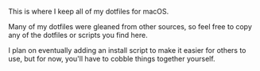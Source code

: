 This is where I keep all of my dotfiles for macOS.

Many of my dotfiles were gleaned from other sources, so feel free to copy any of the dotfiles or scripts you find here.

I plan on eventually adding an install script to make it easier for others to use, but for now, you'll have to cobble things together yourself.

